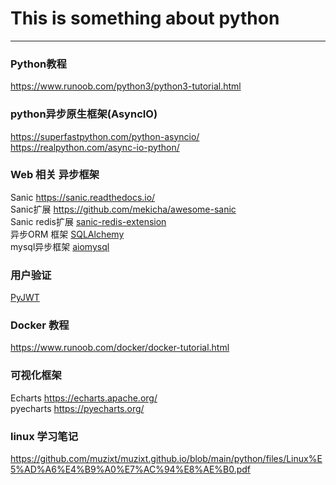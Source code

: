 # This is something about python  
---
### Python教程
https://www.runoob.com/python3/python3-tutorial.html  

### python异步原生框架(AsyncIO) 
https://superfastpython.com/python-asyncio/  
https://realpython.com/async-io-python/  

### Web 相关 异步框架
Sanic https://sanic.readthedocs.io/  
Sanic扩展 https://github.com/mekicha/awesome-sanic  
Sanic redis扩展 [sanic-redis-extension](https://github.com/Relrin/sanic-redis-extension)  
异步ORM 框架 [SQLAlchemy](https://www.sqlalchemy.org/)  
mysql异步框架 [aiomysql](https://github.com/aio-libs/aiomysql)  

### 用户验证
[PyJWT](https://blog.csdn.net/lly1122334/article/details/126760077)  

### Docker 教程
https://www.runoob.com/docker/docker-tutorial.html  

### 可视化框架
Echarts https://echarts.apache.org/  
pyecharts https://pyecharts.org/  

### linux 学习笔记
https://github.com/muzixt/muzixt.github.io/blob/main/python/files/Linux%E5%AD%A6%E4%B9%A0%E7%AC%94%E8%AE%B0.pdf  
